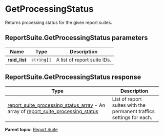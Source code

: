 # GetProcessingStatus

Returns processing status for the given report suites.

## ReportSuite.GetProcessingStatus parameters

|Name|Type|Description|
|----|----|-----------|
|**rsid_list** |`string[]` |A list of report suite IDs.|

## ReportSuite.GetProcessingStatus response

|Type|Description|
|----|-----------|
| [report_suite_processing_status_array](../../data_types/r_report_suite_processing_status_array.md#) - An array of [report_suite_processing_status](../../data_types/r_report_suite_processing_status.md#) |List of report suites with the permanent traffics settings for each.|

**Parent topic:** [Report Suite](../../methods/report_suite/r_methods_reportsuite.md)

